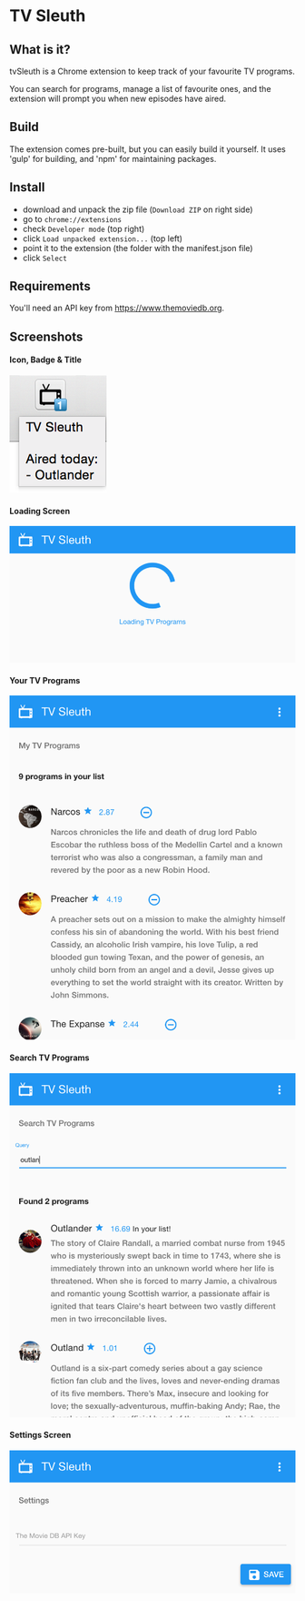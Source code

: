 # TV Sleuth

## What is it?

tvSleuth is a Chrome extension to keep track of your favourite TV programs.

You can search for programs, manage a list of favourite ones, and the extension will prompt you when new episodes have aired.

## Build

The extension comes pre-built, but you can easily build it yourself. It uses 'gulp' for building, and 'npm' for maintaining packages.

## Install

- download and unpack the zip file (`Download ZIP` on right side)
- go to `chrome://extensions`
- check `Developer mode` (top right)
- click `Load unpacked extension...` (top left)
- point it to the extension (the folder with the manifest.json file)
- click `Select`

## Requirements

You'll need an API key from https://www.themoviedb.org.

## Screenshots
#### Icon, Badge & Title
![Icon, Badge & Title](https://raw.githubusercontent.com/riencroonenborghs/tvSleuth/master/screenshots/01-icon-badge-title.png "Icon, Badge & Title")

#### Loading Screen
![Loading](https://raw.githubusercontent.com/riencroonenborghs/tvSleuth/master/screenshots/02-loading.png "Loading")

#### Your TV Programs
![List](https://raw.githubusercontent.com/riencroonenborghs/tvSleuth/master/screenshots/03-list.png "List")

#### Search TV Programs
![Search](https://raw.githubusercontent.com/riencroonenborghs/tvSleuth/master/screenshots/04-search.png "Search")

#### Settings Screen
![Settings](https://raw.githubusercontent.com/riencroonenborghs/tvSleuth/master/screenshots/05-settings.png "Settings")
